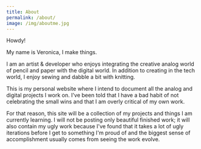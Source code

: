 ```yaml
---
title: About
permalink: /about/
image: /img/aboutme.jpg
---
```


Howdy!

My name is Veronica, I make things.

I am an artist & developer who enjoys integrating the creative analog world of pencil and paper with the digital world. In addition to creating in the tech world, I enjoy sewing and dabble a bit with knitting.

This is my personal website where I intend to document all the analog and digital projects I work on.  I've been told that I have a bad habit of not celebrating the small wins and that I am overly critical of my own work.

For that reason, this site will be a collection of my projects and things I am currently learning. I will not be posting only beautiful finished work; it will also contain my ugly work because I've found that it takes a lot of ugly iterations before I get to something I'm proud of and the biggest sense of accomplishment usually comes from seeing the work evolve.
